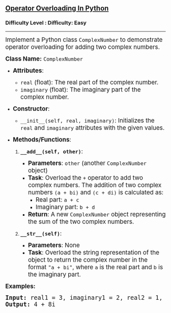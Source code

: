 <h2><a href="https://www.geeksforgeeks.org/problems/operator-overloading-in-python/1?page=1&difficulty=Basic,Easy,Hard&status=unsolved&sortBy=accuracy">Operator Overloading In Python</a></h2><h3>Difficulty Level : Difficulty: Easy</h3><hr><div class="problems_problem_content__Xm_eO"><p><span style="font-size: 14pt;">Implement a Python class <code>ComplexNumber</code> to demonstrate operator overloading for adding two complex numbers.</span></p>
<p><span style="font-size: 14pt;"><strong>Class Name:</strong> <code>ComplexNumber</code></span></p>
<ul>
<li>
<p><span style="font-size: 14pt;"><strong>Attributes</strong>:</span></p>
<ul>
<li><span style="font-size: 14pt;"><code>real</code> (float): The real part of the complex number.</span></li>
<li><span style="font-size: 14pt;"><code>imaginary</code> (float): The imaginary part of the complex number.</span></li>
</ul>
</li>
<li>
<p><span style="font-size: 14pt;"><strong>Constructor</strong>:</span></p>
<ul>
<li><span style="font-size: 14pt;"><code>__init__(self, real, imaginary)</code>: Initializes the <code>real</code> and <code>imaginary</code> attributes with the given values.</span></li>
</ul>
</li>
<li>
<p><span style="font-size: 14pt;"><strong>Methods/Functions</strong>:</span></p>
<ol>
<li>
<p><span style="font-size: 14pt;"><strong><code>__add__(self, other)</code></strong>:</span></p>
<ul>
<li><span style="font-size: 14pt;"><strong>Parameters</strong>: <code>other</code> (another <code>ComplexNumber</code> object)</span></li>
<li><span style="font-size: 14pt;"><strong>Task</strong>: Overload the <code>+</code> operator to add two complex numbers. The addition of two complex numbers <code>(a + bi)</code> and <code>(c + di)</code> is calculated as:</span>
<ul>
<li><span style="font-size: 14pt;">Real part: <code>a + c</code></span></li>
<li><span style="font-size: 14pt;">Imaginary part: <code>b + d</code></span></li>
</ul>
</li>
<li><span style="font-size: 14pt;"><strong>Return</strong>: A new <code>ComplexNumber</code> object representing the sum of the two complex numbers.</span></li>
</ul>
</li>
<li>
<p><span style="font-size: 14pt;"><strong><code>__str__(self)</code></strong>:</span></p>
<ul>
<li><span style="font-size: 14pt;"><strong>Parameters</strong>: None</span></li>
<li><span style="font-size: 14pt;"><strong>Task</strong>: Overload the string representation of the object to return the complex number in the format <code>"a + bi"</code>, where <code>a</code> is the real part and <code>b</code> is the imaginary part.</span></li>
</ul>
</li>
</ol>
</li>
</ul>
<p><strong><span style="font-size: 14pt;">Examples:</span></strong></p>
<pre><strong><span style="font-size: 14pt;">Input: </span></strong><span style="font-size: 14pt;">real1 = 3, imaginary1 = 2, real2 = 1, imaginary2 = 7<br><strong>Output: </strong>4 + 8i</span></pre></div>
